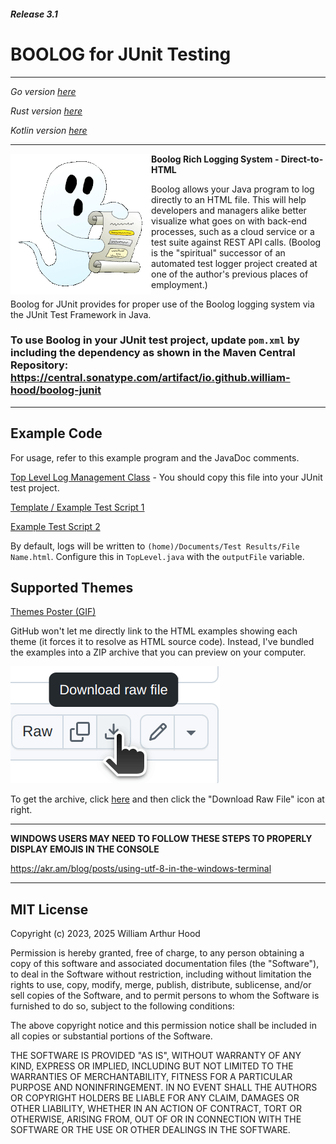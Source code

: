 ##### Release 3.1
# BOOLOG for JUnit Testing

<hr>

*Go version [here](https://github.com/william-hood/boolog-go)*

*Rust version [here](https://github.com/william-hood/boolog-rust)*

*Kotlin version [here](https://github.com/william-hood/boolog-kotlin)*
<hr>
<img align="left" src="examples/boolog-logo-sm.gif">

**Boolog Rich Logging System - Direct-to-HTML**

Boolog allows your Java program to log directly to an HTML file. This will help developers and managers alike better
visualize what goes on with back-end processes, such as a cloud service or a test suite against REST API calls.
(Boolog is the "spiritual" successor of an automated test logger project created at one of the author's previous places of employment.)


Boolog for JUnit provides for proper use of the Boolog logging system via the JUnit Test Framework in Java.

### To use Boolog in your JUnit test project, update `pom.xml` by including the dependency as shown in the Maven Central Repository: https://central.sonatype.com/artifact/io.github.william-hood/boolog-junit

---
## Example Code
For usage, refer to this example program and the JavaDoc comments.

[Top Level Log Management Class](src/test/java/TopLevel.java) - You should copy this file into your JUnit test project.

[Template / Example Test Script 1](src/test/java/JUnit_Boolog_Example_Template.java)

[Example Test Script 2](src/test/java/More_Interesting_Test_Example.java)

By default, logs will be written to `(home)/Documents/Test Results/File Name.html`. Configure this in `TopLevel.java` with the `outputFile` variable.

## Supported Themes

[Themes Poster (GIF)](examples/Poster.gif)

GitHub won't let me directly link to the HTML examples showing each theme (it forces it to resolve as HTML source code).
Instead, I've bundled the examples into a ZIP archive that you can preview on your computer.

![Do this...](examples/Instructions.gif)

To get the archive, click [here](examples/Theme-Examples.zip) and then click the "Download Raw File" icon at right.

---

**WINDOWS USERS MAY NEED TO FOLLOW THESE STEPS TO PROPERLY DISPLAY EMOJIS IN THE CONSOLE**

https://akr.am/blog/posts/using-utf-8-in-the-windows-terminal


---
## MIT License
Copyright (c) 2023, 2025 William Arthur Hood

Permission is hereby granted, free of charge, to any person obtaining a copy
of this software and associated documentation files (the "Software"), to deal
in the Software without restriction, including without limitation the rights to
use, copy, modify, merge, publish, distribute, sublicense, and/or sell copies
of the Software, and to permit persons to whom the Software is furnished
to do so, subject to the following conditions:

The above copyright notice and this permission notice shall be included
in all copies or substantial portions of the Software.

THE SOFTWARE IS PROVIDED "AS IS", WITHOUT WARRANTY OF ANY KIND,
EXPRESS OR IMPLIED, INCLUDING BUT NOT LIMITED TO THE WARRANTIES
OF MERCHANTABILITY, FITNESS FOR A PARTICULAR PURPOSE AND
NONINFRINGEMENT. IN NO EVENT SHALL THE AUTHORS OR COPYRIGHT
HOLDERS BE LIABLE FOR ANY CLAIM, DAMAGES OR OTHER LIABILITY,
WHETHER IN AN ACTION OF CONTRACT, TORT OR OTHERWISE, ARISING
FROM, OUT OF OR IN CONNECTION WITH THE SOFTWARE OR THE USE OR
OTHER DEALINGS IN THE SOFTWARE.
